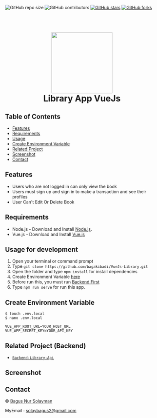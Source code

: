 ![GitHub repo size](https://img.shields.io/github/repo-size/bagakibadi/VueJs-Library)
![GitHub contributors](https://img.shields.io/github/contributors/bagakibadi/VueJs-Library)
[![GitHub stars](https://img.shields.io/github/stars/bagakibadi/VueJs-Library?style=social)](https://github.com/bagakibadi/VueJs-Library/stargazers)
[![GitHub forks](https://img.shields.io/github/forks/bagakibadi/VueJs-Library?style=social)](https://github.com/bagakibadi/VueJs-Library/network/members)


<h1 align="center">
  <br>
  <img src="https://vuejs.org/images/logo.png" width="200">
  <br>
  Library App VueJs
  <br>
</h1>

## Table of Contents

- [Features](#features)
- [Requirements](#requirements)
- [Usage](#usage-for-development)
- [Create Environment Variable](#create-environment-variable)
- [Related Project](#related-project-backend)
- [Screenshot](#Screenshot)
- [Contact](#Contact)

## Features

- Users who are not logged in can only view the book
- Users must sign up and sign in to make a transaction and see their profiles
- User Can't Edit Or Delete Book

## Requirements

- Node.js - Download and Install [Node.js](https://nodejs.org/en/).
- Vue.js - Download and Install [Vue.js](https://vuejs.org/v2/guide/)

## Usage for development

1. Open your terminal or command prompt
2. Type `git clone https://github.com/bagakibadi/VueJs-Library.git`
3. Open the folder and type `npm install` for install dependencies
4. Create Environment Variable [here](#create-environment-variable)
5. Before run this, you must run [Backend First](#related-project-backend)
6. Type `npm run serve` for run this app.

## Create Environment Variable

```
$ touch .env.local
$ nano .env.local
```

```
VUE_APP_ROOT_URL=YOUR_HOST_URL
VUE_APP_SECRET_KEY=YOUR_API_KEY
```

## Related Project (Backend)

* [`Backend-Library-Api`](https://github.com/bagakibadi/Backend-Library-Api)

## Screenshot



## Contact

© [Bagus Nur Solayman](https://github.com/bagakibadi/)

MyEmail : solaybagus2@gmail.com
